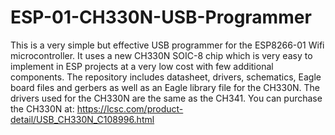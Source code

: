 # ESP-01-CH330N-USB-Programmer

This is a very simple but effective USB programmer for the ESP8266-01 Wifi microcontroller.
It uses a new CH330N SOIC-8 chip which is very easy to implement in ESP projects at a very low cost with few additional components.
The repository includes datasheet, drivers, schematics, Eagle board files and gerbers as well as an Eagle library file for the CH330N.
The drivers used for the CH330N are the same as the CH341.
You can purchase the CH330N at: https://lcsc.com/product-detail/USB_CH330N_C108996.html 
